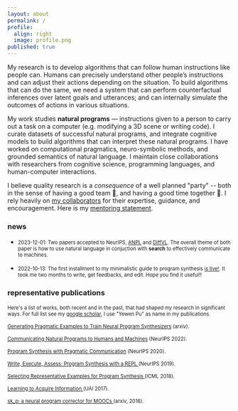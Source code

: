 ```yaml
---
layout: about
permalink: /
profile:
  align: right
  image: profile.png
published: true
---
```


My research is to develop algorithms that can follow human instructions like people can. Humans can precisely understand other people’s instructions and can adjust their actions depending on the situation. To build algorithms that can do the same, we need a system that can perform counterfactual inferences over latent goals and utterances; and can internally simulate the outcomes of actions in various situations.

My work studies **natural programs** — instructions given to a person to carry out a task on a computer (e.g. modifying a 3D scene or writing code). I curate datasets of successful natural programs, and integrate cognitive models to build algorithms that can interpret these natural programs. I have worked on computational pragmatics, neuro-symbolic methods, and grounded semantics of natural language. I maintain close collaborations with researchers from cognitive science, programming languages, and human-computer interactions.

I believe quality research is a _consequence_ of a well planned "party" -- both in the sense of having a good team 👥, and having a good time together 🎉. I rely heavily on [my collaborators](/collaborators/) for their expertise, guidance, and encouragement. Here is my [mentoring statement](/mentoring-statement/).

### news

* <span style="font-size:0.8em;"> 2023-12-01: Two papers accepted to NeurIPS, [ANPL](https://arxiv.org/abs/2305.18498) and [DiffVL](https://neurips.cc/virtual/2023/poster/70947). The overall theme of both paper is how to use natural language in conjuction with **search** to effectively communicate to machines. </span>

* <span style="font-size:0.8em;"> 2022-10-13: The first installment to my minimalistic guide to program synthesis [is live!](https://evanthebouncy.github.io/program-synthesis-minimal/). It took me two months to write, get feedbacks, and edit. Hope you find it useful!! </span>

### representative publications

<span style="font-size:0.8em;"> Here's a list of works, both recent and in the past, that had shaped my research in significant ways. For full list see my [google scholar](https://scholar.google.com/citations?user=LJnNKXMAAAAJ&hl=en), I use "Yewen Pu" as name in my publications. </span>

<span style="font-size:0.8em;"> [Generating Pragmatic Examples to Train Neural Program Synthesizers](https://arxiv.org/abs/2311.05740) (arxiv). </span>

<span style="font-size:0.8em;"> [Communicating Natural Programs to Humans and Machines](https://arxiv.org/abs/2106.07824) (NeurIPS 2022). </span>

<span style="font-size:0.8em;">  [Program Synthesis with Pragmatic Communication](https://arxiv.org/abs/2007.05060) (NeurIPS 2020). </span>

<span style="font-size:0.8em;">  [Write, Execute, Assess: Program Synthesis with a REPL
](https://arxiv.org/abs/1906.04604) (NeurIPS 2019). </span>

<span style="font-size:0.8em;">  [Selecting Representative Examples for Program Synthesis
](https://arxiv.org/abs/1711.03243) (ICML 2018). </span>

<span style="font-size:0.8em;">  [Learning to Acquire Information
](https://arxiv.org/abs/1704.06131) (UAI 2017). </span>

<span style="font-size:0.8em;">  [sk_p: a neural program corrector for MOOCs
](https://arxiv.org/abs/1607.02902) (arxiv, 2016). </span>
